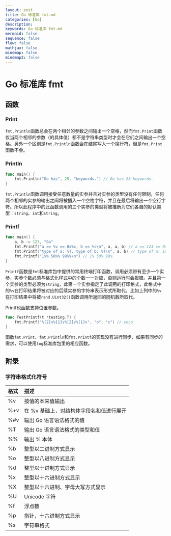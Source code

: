 ```yaml
---
layout: post
title: Go 标准库 fmt.md
categories: [Go]
description: 
keywords: Go 标准库 fmt.md
mermaid: false
sequence: false
flow: false
mathjax: false
mindmap: false
mindmap2: false
---
```

# Go 标准库 fmt

## 函数

### Print

`fmt.Println`函数总会在两个相邻的参数之间输出一个空格，然而`fmt.Print`函数仅当两个相邻的参数（的具体值）都不是字符串类型时才会在它们之间输出一个空格。另外一个区别是`fmt.Println`函数会在结尾写入一个换行符，但是`fmt.Print`函数不会。



### Println

```go
func main() {
	fmt.Println("Go has", 25, "keywords.") // Go has 25 keywords.
}
```



`fmt.Println`函数调用接受任意数量的实参并且对实参的类型没有任何限制，任何两个相邻的实参的输出之间将被插入一个空格字符，并且在最后将输出一个空行字符。所以此程序中的此函数调用的三个实参的类型将被推断为它们各自的默认类型：`string`、`int`和`string`。



### Printf

```go
func main() {
	a, b := 123, "Go"
	fmt.Printf("a == %v == 0x%x, b == %s\n", a, a, b) // a == 123 == 0x7b, b == Go
	fmt.Printf("type of a: %T, type of b: %T\n", a, b) // type of a: int, type of b: string
	fmt.Printf("1%% 50%% 99%%\n") // 1% 50% 99%
}
```



`Printf`函数是`fmt`标准库包中提供的常用终端打印函数，调用必须带有至少一个实参，实参个数必须与格式化样式中的个数一一对应，否则运行时会报错。并且第一个实参的类型必须为`string`，此第一个实参指定了此调用的打印格式，此格式中的`%v`在打印结果将被对应的后续实参的字符串表示形式所取代。比如上列中的`%v`在打印结果中将被`rand.Uint32()`函数调用所返回的随机数所取代。



Printf也函数支持位置参数。

```go
func TestPrintf(t *testing.T) {
	fmt.Printf("%[2]v%[1]v%[2]v%[1]v", "o", "c") // coco
}
```



函数`fmt.Print`、`fmt.Println`和`fmt.Printf`的实现没有进行同步，如果有同步的需求，可以使用`log`标准库包里的相应函数。




## 附录

### 字符串格式化符号

| 格式 | 描述                                     |
| :--- | :--------------------------------------- |
| %v   | 按值的本来值输出                         |
| %+v  | 在 %v 基础上，对结构体字段名和值进行展开 |
| %#v  | 输出 Go 语言语法格式的值                 |
| %T   | 输出 Go 语言语法格式的类型和值           |
| %%   | 输出 % 本体                              |
| %b   | 整型以二进制方式显示                     |
| %o   | 整型以八进制方式显示                     |
| %d   | 整型以十进制方式显示                     |
| %x   | 整型以十六进制方式显示                   |
| %X   | 整型以十六进制、字母大写方式显示         |
| %U   | Unicode 字符                             |
| %f   | 浮点数                                   |
| %p   | 指针，十六进制方式显示                   |
| %s   | 字符串格式                               |
